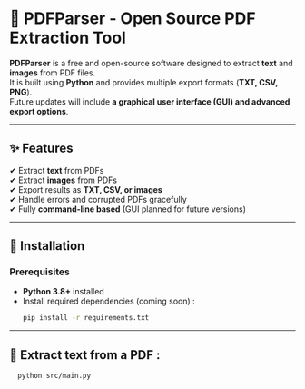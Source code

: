 # 📄 PDFParser - Open Source PDF Extraction Tool

**PDFParser** is a free and open-source software designed to extract **text** and **images** from PDF files.  
It is built using **Python** and provides multiple export formats (**TXT, CSV, PNG**).  
Future updates will include **a graphical user interface (GUI) and advanced export options**.

---

## ✨ Features
✔ Extract **text** from PDFs  
✔ Extract **images** from PDFs  
✔ Export results as **TXT, CSV, or images**  
✔ Handle errors and corrupted PDFs gracefully  
✔ Fully **command-line based** (GUI planned for future versions)  

---

## 🚀 Installation
### **Prerequisites**
- **Python 3.8+** installed  
- Install required dependencies (coming soon) :
  ```bash
  pip install -r requirements.txt

---

## 📂 Extract text from a PDF :
```bash
  python src/main.py
